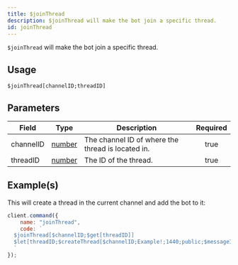 ```yaml
---
title: $joinThread
description: $joinThread will make the bot join a specific thread.
id: joinThread
---
```


`$joinThread` will make the bot join a specific thread.

## Usage

```aoi
$joinThread[channelID;threadID]
```

## Parameters

| Field     | Type                                                                                              | Description                                       | Required |
| --------- | ------------------------------------------------------------------------------------------------- | ------------------------------------------------- | :------: |
| channelID | [number](https://developer.mozilla.org/en-US/docs/Web/JavaScript/Reference/Global_Objects/Number) | The channel ID of where the thread is located in. |   true   |
| threadID  | [number](https://developer.mozilla.org/en-US/docs/Web/JavaScript/Reference/Global_Objects/Number) | The ID of the thread.                             |   true   |

## Example(s)

This will create a thread in the current channel and add the bot to it:

```javascript
client.command({
    name: "joinThread",
    code: `
  $joinThread[$channelID;$get[threadID]]
  $let[threadID;$createThread[$channelID;Example!;1440;public;$messageID;true]]
  `
});
```
